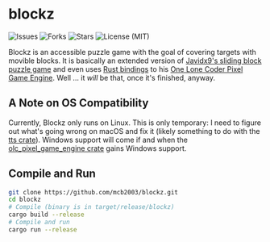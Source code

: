 # blockz

![Issues](https://img.shields.io/github/issues/mcb2003/blockz)
![Forks](https://img.shields.io/github/forks/mcb2003/blockz)
![Stars](https://img.shields.io/github/stars/mcb2003/blockz)
![License (MIT)](https://img.shields.io/github/license/mcb2003/blockz)

Blockz is an accessible puzzle game with the goal of covering targets with movible blocks.
It is basically an extended version of [Javidx9's sliding block puzzle game](https://www.youtube.com/watch?v=l7YEaa2otVE)
and even uses [Rust bindings](https://crates.io/crates/olc_pixel_game_engine)
to his [One Lone Coder Pixel Game Engine](https://github.com/OneLoneCoder/olcPixelGameEngine).
Well ... it *will* be that, once it's finished, anyway.

## A Note on OS Compatibility

Currently, Blockz only runs on Linux. This is only temporary: I need to figure out what's going wrong on macOS and fix it (likely something to do with the
[tts crate](https://crates.io/crates/tts)). Windows support will come if and when the
[olc_pixel_game_engine crate](https://crates.io/crates/olc_pixel_game_engine) gains Windows support.

## Compile and Run

```bash
git clone https://github.com/mcb2003/blockz.git
cd blockz
# Compile (binary is in target/release/blockz)
cargo build --release
# Compile and run
cargo run --release
```
